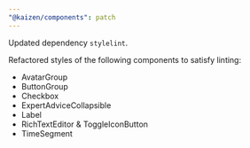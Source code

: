 ```yaml
---
"@kaizen/components": patch
---
```


Updated dependency `stylelint`.

Refactored styles of the following components to satisfy linting:
- AvatarGroup
- ButtonGroup
- Checkbox
- ExpertAdviceCollapsible
- Label
- RichTextEditor & ToggleIconButton
- TimeSegment
